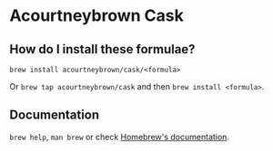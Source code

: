 # Acourtneybrown Cask

## How do I install these formulae?

`brew install acourtneybrown/cask/<formula>`

Or `brew tap acourtneybrown/cask` and then `brew install <formula>`.

## Documentation

`brew help`, `man brew` or check [Homebrew's documentation](https://docs.brew.sh).
